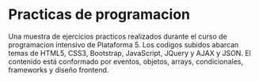 # Practicas de programacion
Una muestra de ejercicios practicos realizados durante el curso de programacion intensivo de Plataforma 5. Los codigos subidos abarcan temas de HTML5, CSS3, Bootstrap, JavaScript, JQuery y AJAX y JSON. El contenido está conformado por eventos, objetos, arrays, condicionales, frameworks y diseño frontend.
